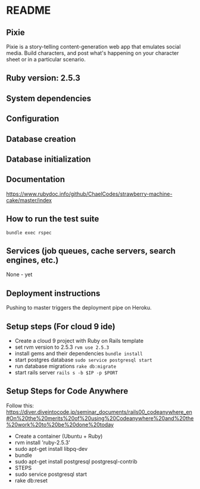 # README

## Pixie
Pixie is a story-telling content-generation web app that emulates social media. Build characters, and post what's happening on your character sheet or in a particular scenario.

## Ruby version: 2.5.3

## System dependencies

## Configuration

## Database creation

## Database initialization

## Documentation
https://www.rubydoc.info/github/ChaelCodes/strawberry-machine-cake/master/index

## How to run the test suite
`bundle exec rspec`

## Services (job queues, cache servers, search engines, etc.)
None - yet

## Deployment instructions
Pushing to master triggers the deployment pipe on Heroku.

## Setup steps (For cloud 9 ide)
  * Create a cloud 9 project with Ruby on Rails template
  * set rvm version to 2.5.3 `rvm use 2.5.3`
  * install gems and their dependencies `bundle install`
  * start postgres database `sudo service postgresql start`
  * run database migrations `rake db:migrate`
  * start rails server `rails s -b $IP -p $PORT`
  
## Setup Steps for Code Anywhere
Follow this: https://diver.diveintocode.jp/seminar_documents/rails00_codeanywhere_en#On%20the%20merits%20of%20using%20Codeanywhere%20and%20the%20work%20to%20be%20done%20today
 * Create a container (Ubuntu + Ruby)
 * rvm install 'ruby-2.5.3'
 * sudo apt-get install libpq-dev
 * bundle
 * sudo apt-get install postgresql postgresql-contrib
 * STEPS
 * sudo service postgresql start
 * rake db:reset
